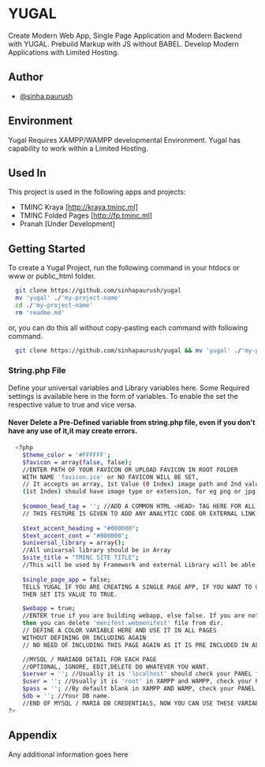 
# YUGAL 

Create Modern Web App, Single Page Application and Modern Backend with YUGAL. Prebuild Markup with JS without BABEL. Develop Modern Applications with Limited Hosting.

## Author

- [@sinha.paurush](https://www.instagram.com/sinha.paurush/)


## Environment

Yugal Requires XAMPP/WAMPP developmental Environment. Yugal has capability to work within a Limited Hosting.


  
## Used In

This project is used in the following apps and projects:

- TMINC Kraya [http://kraya.tminc.ml]
- TMINC Folded Pages [http://fp.tminc.ml]
- Pranah [Under Development]

  
## Getting Started

To create a Yugal Project, run the following command in your htdocs or www or public_html folder.

```bash
  git clone https://github.com/sinhapaurush/yugal
  mv 'yugal' ./'my-project-name'
  cd ./'my-project-name'
  rm 'readme.md'
```
or,  you can do this all without copy-pasting each command with following command.

```bash
  git clone https://github.com/sinhapaurush/yugal && mv 'yugal' ./'my-project-name' && cd ./'my-project-name' && rm 'readme.md'
```
### String.php File
Define your universal variables and Library variables here. Some Required settings is available here in the form of variables. To enable the set the respective value to true and vice versa.
#### Never Delete a Pre-Defined variable from string.php file, even  if you don't have any use of it,it may create errors.
```bash
  <?php
    $theme_color = '#FFFFFF'; 
    $favicon = array(false, false); 
    //ENTER PATH OF YOUR FAVICON OR UPLOAD FAVICON IN ROOT FOLDER 
    WITH NAME 'favicon.ico' or NO FAVICON WILL BE SET,
    // It accepts an array, 1st Value (0 Index) image path and 2nd value 
    (1st Index) should have image type or extension, for eg png or jpg etc
    
    $common_head_tag = ''; //ADD A COMMON HTML <HEAD> TAG HERE FOR ALL PAGES!
    // THIS FESTURE IS GIVEN TO ADD ANY ANALYTIC CODE OR EXTERNAL LINK, CSS ETC.
    
    $text_accent_heading = "#000000";
    $text_accent_cont = "#000000";
    $universal_library = array(); 
    //All univarsal library should be in Array
    $site_title = "TMINC SITE TITLE"; 
    //This will be used by Framework and external Library will be able to reach it.
    
    $single_page_app = false;
    TELLS YUGAL IF YOU ARE CREATING A SINGLE PAGE APP, IF YOU WANT TO CREATE A SPA, 
    THEN SET ITS VALUE TO TRUE.

    $webapp = true; 
    //ENTER true if you are building webapp, else false. If you are not building webapp 
    then you can delete 'menifest.webmenifest' file from dir.
    // DEFINE A COLOR VARIABLE HERE AND USE IT IN ALL PAGES 
    WITHOUT DEFINING OR INCLUDING AGAIN
    // NO NEED OF INCLUDING THIS PAGE AGAIN AS IT IS PRE INCLUDED IN ALL PAGES WITH MODULES

    //MYSQL / MARIADB DETAIL FOR EACH PAGE
    //OPTIONAL, IGNORE, EDIT,DELETE DO WHATEVER YOU WANT.
    $server = ''; //Usually it is 'localhost' should check your PANEL for this.
    $user = ''; //Usually it is 'root' in XAMPP and WAMPP, check your PANEL for this.
    $pass = ''; //By default blank in XAMPP AND WAMP, check your PANEL TO find this.
    $db = ''; //Your DB name.
    //END OF MYSQL / MARIA DB CREDENTIALS, NOW YOU CAN USE THESE VARIABLE FOR DB CONNECTIONS AND USAGE.
?>
```
## Appendix

Any additional information goes here

  
